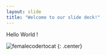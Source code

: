 ```yaml
---
layout: slide
title: "Welcome to our slide deck!"
---
```


Hello World !

![femalecodertocat](https://octodex.github.com/images/femalecodertocat.png)
{: .center}
